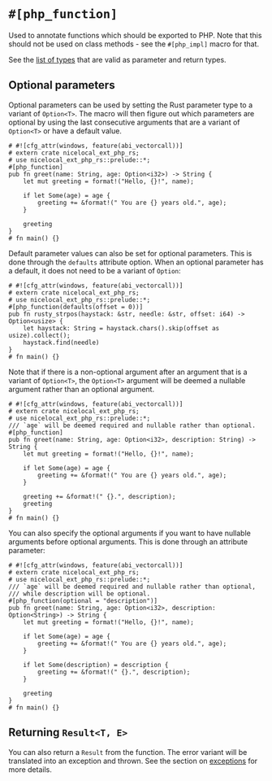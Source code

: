 # `#[php_function]`

Used to annotate functions which should be exported to PHP. Note that this
should not be used on class methods - see the `#[php_impl]` macro for that.

See the [list of types](../types/index.md) that are valid as parameter and
return types.

## Optional parameters

Optional parameters can be used by setting the Rust parameter type to a variant
of `Option<T>`. The macro will then figure out which parameters are optional by
using the last consecutive arguments that are a variant of `Option<T>` or have a
default value.

```rust,no_run
# #![cfg_attr(windows, feature(abi_vectorcall))]
# extern crate nicelocal_ext_php_rs;
# use nicelocal_ext_php_rs::prelude::*;
#[php_function]
pub fn greet(name: String, age: Option<i32>) -> String {
    let mut greeting = format!("Hello, {}!", name);

    if let Some(age) = age {
        greeting += &format!(" You are {} years old.", age);
    }

    greeting
}
# fn main() {}
```

Default parameter values can also be set for optional parameters. This is done
through the `defaults` attribute option. When an optional parameter has a
default, it does not need to be a variant of `Option`:

```rust,no_run
# #![cfg_attr(windows, feature(abi_vectorcall))]
# extern crate nicelocal_ext_php_rs;
# use nicelocal_ext_php_rs::prelude::*;
#[php_function(defaults(offset = 0))]
pub fn rusty_strpos(haystack: &str, needle: &str, offset: i64) -> Option<usize> {
    let haystack: String = haystack.chars().skip(offset as usize).collect();
    haystack.find(needle)
}
# fn main() {}
```

Note that if there is a non-optional argument after an argument that is a
variant of `Option<T>`, the `Option<T>` argument will be deemed a nullable
argument rather than an optional argument.

```rust,no_run
# #![cfg_attr(windows, feature(abi_vectorcall))]
# extern crate nicelocal_ext_php_rs;
# use nicelocal_ext_php_rs::prelude::*;
/// `age` will be deemed required and nullable rather than optional.
#[php_function]
pub fn greet(name: String, age: Option<i32>, description: String) -> String {
    let mut greeting = format!("Hello, {}!", name);

    if let Some(age) = age {
        greeting += &format!(" You are {} years old.", age);
    }

    greeting += &format!(" {}.", description);
    greeting
}
# fn main() {}
```

You can also specify the optional arguments if you want to have nullable
arguments before optional arguments. This is done through an attribute
parameter:

```rust,no_run
# #![cfg_attr(windows, feature(abi_vectorcall))]
# extern crate nicelocal_ext_php_rs;
# use nicelocal_ext_php_rs::prelude::*;
/// `age` will be deemed required and nullable rather than optional,
/// while description will be optional.
#[php_function(optional = "description")]
pub fn greet(name: String, age: Option<i32>, description: Option<String>) -> String {
    let mut greeting = format!("Hello, {}!", name);

    if let Some(age) = age {
        greeting += &format!(" You are {} years old.", age);
    }

    if let Some(description) = description {
        greeting += &format!(" {}.", description);
    }

    greeting
}
# fn main() {}
```

## Returning `Result<T, E>`

You can also return a `Result` from the function. The error variant will be
translated into an exception and thrown. See the section on
[exceptions](../exceptions.md) for more details.
